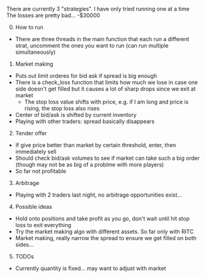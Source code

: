 There are currently 3 "strategies". I have only tried running one at a time
The losses are pretty bad... -$30000

0. How to run 
- There are three threads in the main function that each run a different strat, uncomment the ones you want to run (can run multiple simultaneously)

1. Market making
- Puts out limit orderes for bid ask if spread is big enough
- There is a check_loss function that limits how much we lose in case one side doesn't get filled but it causes a lot of sharp drops since we exit at market
  - The stop loss value shifts with price, e.g. if I am long and price is rising, the stop loss also rises
- Center of bid/ask is shifted by current inventory
- Playing with other traders: spread basically disappears

2. Tender offer
- If give price better than market by certain threshold, enter, then immediately sell
- Should check bid/ask volumes to see if market can take such a big order (though may not be as big of a problme with more players)
- So far not profitable

3. Arbitrage
- Playing with 2 traders last night, no arbitrage opportunities exist...

4. Possible ideas
- Hold onto positions and take profit as you go, don't wait until hit stop loss to exit everything
- Try the market making algo with different assets. So far only with RITC
- Market making, really narrow the spread to ensure we get filled on both sides...

5. TODOs
- Currently quantity is fixed... may want to adjust with market